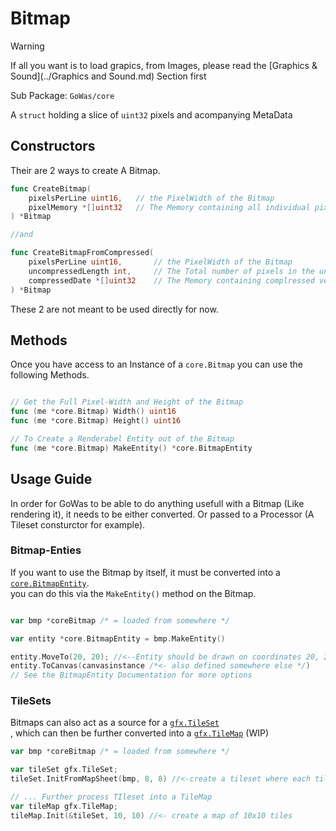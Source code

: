# Bitmap

> [!warning]
> If all you want is to load grapics, from Images, please read the [Graphics & Sound](../Graphics and Sound.md) Section first

Sub Package: `GoWas/core`

A `struct` holding a slice of `uint32` pixels and acompanying MetaData

## Constructors

Their are 2 ways to create A Bitmap.

```go
func CreateBitmap(
	pixelsPerLine uint16, 	// the PixelWidth of the Bitmap
	pixelMemory *[]uint32	// The Memory containing all individual pixels
) *Bitmap 

//and 

func CreateBitmapFromCompressed(
	pixelsPerLine uint16, 		// the PixelWidth of the Bitmap
	uncompressedLength int, 	// The Total number of pixels in the uncompressed version
	compressedDate *[]uint32	// The Memory containing complressed version of the Bitmap 
) *Bitmap
```

These 2 are not meant to be used directly for now.



## Methods

Once you have access to an Instance of a `core.Bitmap` you can use the following Methods.

```go

// Get the Full Pixel-Width and Height of the Bitmap
func (me *core.Bitmap) Width() uint16  
func (me *core.Bitmap) Height() uint16 

// To Create a Renderabel Entity out of the Bitmap
func (me *core.Bitmap) MakeEntity() *core.BitmapEntity 
```

## Usage Guide

In order for GoWas to be able to do anything usefull with a Bitmap (Like rendering it), it needs to be either converted.
Or passed to a Processor (A Tileset consturctor for example).


### Bitmap-Enties

If you want to use the Bitmap by itself, it must be
converted into a [`core.BitmapEntity`](./BitmapEntity.md).  
you can do this via the `MakeEntity()` method on the Bitmap.

```go

var bmp *coreBitmap /* = loaded from somewhere */

var entity *core.BitmapEntity = bmp.MakeEntity()

entity.MoveTo(20, 20); //<--Entity should be drawn on coordinates 20, 20
entity.ToCanvas(canvasinstance /*<- also defined somewhere else */)
// See the BitmapEntity Documentation for more options 
```



### TileSets

Bitmaps can also act as a source for a [`gfx.TileSet`](./TileSets.md)  
, which can then be further converted into a [`gfx.TileMap`](./TileMap.md) (WIP)


```go
var bmp *coreBitmap /* = loaded from somewhere */

var tileSet gfx.TileSet;
tileSet.InitFromMapSheet(bmp, 8, 8) //<-create a tileset where each tile is 8x8 pixels

// ... Further process TIleset into a TileMap
var tileMap gfx.TileMap;
tileMap.Init(&tileSet, 10, 10) //<- create a map of 10x10 tiles


```

